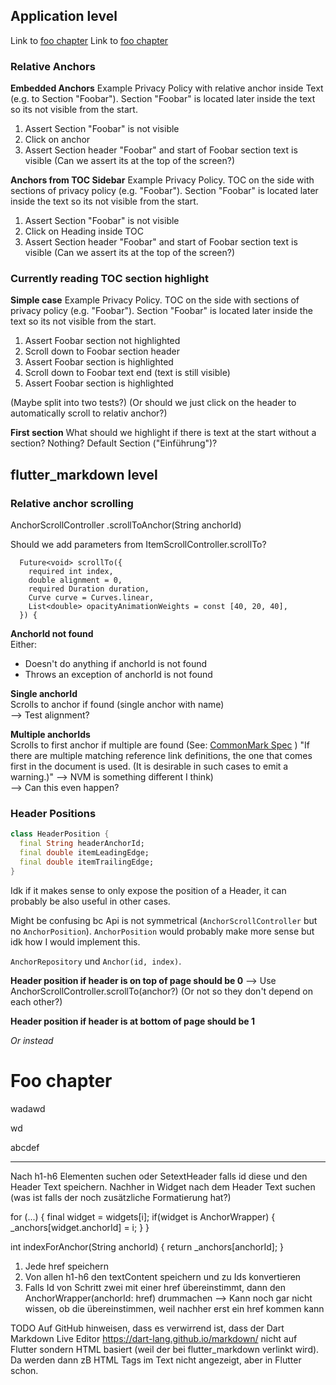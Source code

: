 ## Application level

Link to [foo chapter](#foo-chapter)
Link to [foo chapter](#foobar)
### Relative Anchors
**Embedded Anchors**
Example Privacy Policy with relative anchor inside Text (e.g. to Section "Foobar").
Section "Foobar" is located later inside the text so its not visible from the start.

1. Assert Section "Foobar" is not visible
2. Click on anchor
3. Assert Section header "Foobar" and start of Foobar section text is visible
(Can we assert its at the top of the screen?)

**Anchors from TOC Sidebar**
Example Privacy Policy.
TOC on the side with sections of privacy policy (e.g. "Foobar").
Section "Foobar" is located later inside the text so its not visible from the start.

1. Assert Section "Foobar" is not visible
2. Click on Heading inside TOC
3. Assert Section header "Foobar" and start of Foobar section text is visible
(Can we assert its at the top of the screen?)

### Currently reading TOC section highlight
**Simple case**
Example Privacy Policy.
TOC on the side with sections of privacy policy (e.g. "Foobar").
Section "Foobar" is located later inside the text so its not visible from the start.

1. Assert Foobar section not highlighted
2. Scroll down to Foobar section header
3. Assert Foobar section is highlighted
4. Scroll down to Foobar text end (text is still visible)
5. Assert Foobar section is highlighted

(Maybe split into two tests?)
(Or should we just click on the header to automatically scroll to relativ anchor?)

**First section**
What should we highlight if there is text at the start without a section?
Nothing? Default Section ("Einführung")? 

## flutter_markdown level

### Relative anchor scrolling
AnchorScrollController
.scrollToAnchor(String anchorId)

Should we add parameters from ItemScrollController.scrollTo?
```
  Future<void> scrollTo({
    required int index,
    double alignment = 0,
    required Duration duration,
    Curve curve = Curves.linear,
    List<double> opacityAnimationWeights = const [40, 20, 40],
  }) {
```

**AnchorId not found**  
Either:
* Doesn't do anything if anchorId is not found
* Throws an exception of anchorId is not found

**Single anchorId**  
Scrolls to anchor if found (single anchor with name)  
--> Test alignment?

**Multiple anchorIds**  
Scrolls to first anchor if multiple are found
(See: [CommonMark Spec][common-mark-multiple-links] )
"If there are multiple matching reference link definitions, the one that comes first in the document is used. (It is desirable in such cases to emit a warning.)" --> NVM is something different I think)   
--> Can this even happen?  



[common-mark-multiple-links]: https://spec.commonmark.org/0.30/#:~:text=If%20there%20are%20multiple%20matching%20reference%20link%20definitions%2C%20the%20one%20that%20comes%20first%20in%20the%20document%20is%20used.%20(It%20is%20desirable%20in%20such%20cases%20to%20emit%20a%20warning.)

### Header Positions
```dart
class HeaderPosition {
  final String headerAnchorId;
  final double itemLeadingEdge;
  final double itemTrailingEdge;
}
```
Idk if it makes sense to only expose the position of a Header, it can probably be also useful in other cases.   

Might be confusing bc Api is not symmetrical (`AnchorScrollController` but no `AnchorPosition`). `AnchorPosition` would probably make more sense but idk how I would implement this.

`AnchorRepository` und `Anchor(id, index)`.

**Header position if header is on top of page should be 0** 
--> Use AnchorScrollController.scrollTo(anchor?)
(Or not so they don't depend on each other?)

**Header position if header is at bottom of page should be 1** 

*Or instead*

# Foo chapter

wadawd

wd

<a id="foobar"></a> abcdef


----
Nach h1-h6 Elementen suchen oder SetextHeader
falls id diese und den Header Text speichern.
Nachher in Widget nach dem Header Text suchen (was ist falls der noch zusätzliche Formatierung hat?)

for (...) {
    final widget = widgets[i];
    if(widget is AnchorWrapper) {
        _anchors[widget.anchorId] = i;
    }
}

int indexForAnchor(String anchorId) {
    return _anchors[anchorId];
}

1. Jede href speichern
2. Von allen h1-h6 den textContent speichern und zu Ids konvertieren
3. Falls Id von Schritt zwei mit einer href übereinstimmt, dann den AnchorWrapper(anchorId: href) drummachen
--> Kann noch gar nicht wissen, ob die übereinstimmen, weil nachher erst ein href kommen kann


TODO Auf GitHub hinweisen, dass es verwirrend ist, dass der Dart Markdown Live Editor
 https://dart-lang.github.io/markdown/ nicht auf Flutter sondern HTML basiert (weil der bei flutter_markdown verlinkt wird). Da werden dann zB HTML Tags im Text nicht angezeigt, aber in Flutter schon.